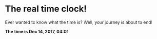 # The real time clock!

Ever wanted to know what the time is? Well, your journey is about to end!

**The time is Dec 14, 2017, 04:01**
